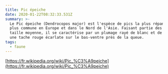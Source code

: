 ```yaml
---
title: Pic épeiche
date: 2020-01-22T08:32:33.531Z
summary: >-
  Le Pic épeiche (Dendrocopos major) est l'espèce de pics la plus répandue et la
  plus commune en Europe et dans le Nord de l'Asie. Faisant partie des pics de
  taille moyenne, il se caractérise par un plumage rayé de blanc et de noir et
  une tache rouge écarlate sur le bas-ventre près de la queue.
tags:
  - faune
---
```

[https://fr.wikipedia.org/wiki/Pic_%C3%A9peiche](https://fr.wikipedia.org/wiki/Pic_%C3%A9peiche)
